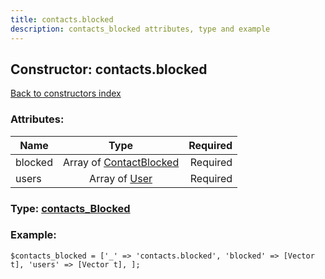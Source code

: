 ```yaml
---
title: contacts.blocked
description: contacts_blocked attributes, type and example
---
```

## Constructor: contacts.blocked  
[Back to constructors index](index.md)



### Attributes:

| Name     |    Type       | Required |
|----------|:-------------:|---------:|
|blocked|Array of [ContactBlocked](../types/ContactBlocked.md) | Required|
|users|Array of [User](../types/User.md) | Required|



### Type: [contacts\_Blocked](../types/contacts_Blocked.md)


### Example:

```
$contacts_blocked = ['_' => 'contacts.blocked', 'blocked' => [Vector t], 'users' => [Vector t], ];
```  

